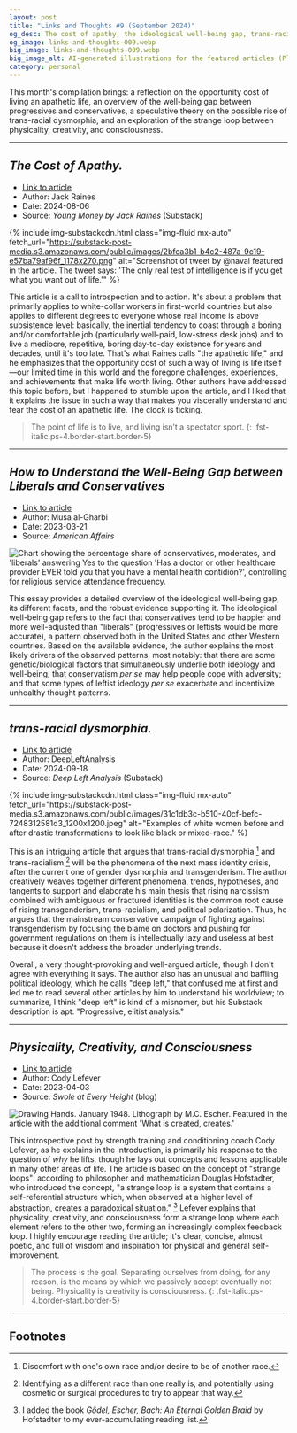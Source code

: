 ```yaml
---
layout: post
title: "Links and Thoughts #9 (September 2024)"
og_desc: The cost of apathy, the ideological well-being gap, trans-racial dysmorphia, and the strange loops of life and lifting.
og_image: links-and-thoughts-009.webp
big_image: links-and-thoughts-009.webp
big_image_alt: AI-generated illustrations for the featured articles (Playground v2.5).
category: personal
---
```


This month's compilation brings: a reflection on the opportunity cost of living an apathetic life, an overview of the well-being gap between progressives and conservatives, a speculative theory on the possible rise of trans-racial dysmorphia, and an exploration of the strange loop between physicality, creativity, and consciousness.

---

## _The Cost of Apathy._

- [Link to article](https://www.youngmoney.co/p/the-cost-of-apathy)
- Author: Jack Raines
- Date: 2024-08-06
- Source: _Young Money by Jack Raines_ (Substack)

{% include img-substackcdn.html class="img-fluid mx-auto" fetch_url="https://substack-post-media.s3.amazonaws.com/public/images/2bfca3b1-b4c2-487a-9c19-e57ba79af96f_1178x270.png" alt="Screenshot of tweet by @naval featured in the article. The tweet says: 'The only real test of intelligence is if you get what you want out of life.'" %}

This article is a call to introspection and to action. It's about a problem that primarily applies to white-collar workers in first-world countries but also applies to different degrees to everyone whose real income is above subsistence level: basically, the inertial tendency to coast through a boring and/or comfortable job (particularly well-paid, low-stress desk jobs) and to live a mediocre, repetitive, boring day-to-day existence for years and decades, until it's too late. That's what Raines calls "the apathetic life," and he emphasizes that the opportunity cost of such a way of living is life itself&mdash;our limited time in this world and the foregone challenges, experiences, and achievements that make life worth living. Other authors have addressed this topic before, but I happened to stumble upon the article, and I liked that it explains the issue in such a way that makes you viscerally understand and fear the cost of an apathetic life. The clock is ticking.

> The point of life is to live, and living isn’t a spectator sport.
{: .fst-italic.ps-4.border-start.border-5}

---

## _How to Understand the Well-Being Gap between Liberals and Conservatives_

- [Link to article](https://americanaffairsjournal.org/2023/03/how-to-understand-the-well-being-gap-between-liberals-and-conservatives/)
- Author: Musa al-Gharbi
- Date: 2023-03-21
- Source: _American Affairs_

<img class="w-100" src="https://americanaffairsjournal.org/wp-content/uploads/2023/03/Gharbi-2.jpg" alt="Chart showing the percentage share of conservatives, moderates, and 'liberals' answering Yes to the question 'Has a doctor or other healthcare provider EVER told you that you have a mental health contidion?', controlling for religious service attendance frequency."/>

This essay provides a detailed overview of the ideological well-being gap, its different facets, and the robust evidence supporting it. The ideological well-being gap refers to the fact that conservatives tend to be happier and more well-adjusted than "liberals" (progressives or leftists would be more accurate), a pattern observed both in the United States and other Western countries. Based on the available evidence, the author explains the most likely drivers of the observed patterns, most notably: that there are some genetic/biological factors that simultaneously underlie both ideology and well-being; that conservatism _per se_ may help people cope with adversity; and that some types of leftist ideology _per se_ exacerbate and incentivize unhealthy thought patterns.

---

## _trans-racial dysmorphia._

- [Link to article](https://deepleft.substack.com/p/trans-racial-dysmorphia)
- Author: DeepLeftAnalysis
- Date: 2024-09-18
- Source: _Deep Left Analysis_ (Substack)

<div class="row mb-2">
  <div class="col-12 col-sm-8 col-md-6 mx-auto">
    {% include img-substackcdn.html class="img-fluid mx-auto" fetch_url="https://substack-post-media.s3.amazonaws.com/public/images/31c1db3c-b510-40cf-befc-7248312581d3_1200x1200.jpeg" alt="Examples of white women before and after drastic transformations to look like black or mixed-race." %}
  </div>
</div>

This is an intriguing article that argues that trans-racial dysmorphia [^fn-1] and trans-racialism [^fn-2] will be the phenomena of the next mass identity crisis, after the current one of gender dysmorphia and transgenderism. The author creatively weaves together different phenomena, trends, hypotheses, and tangents to support and elaborate his main thesis that rising narcissism combined with ambiguous or fractured identities is the common root cause of rising transgenderism, trans-racialism, and political polarization. Thus, he argues that the mainstream conservative campaign of fighting against transgenderism by focusing the blame on doctors and pushing for government regulations on them is intellectually lazy and useless at best because it doesn't address the broader underlying trends.

Overall, a very thought-provoking and well-argued article, though I don't agree with everything it says. The author also has an unusual and baffling political ideology, which he calls "deep left," that confused me at first and led me to read several other articles by him to understand his worldview; to summarize, I think "deep left" is kind of a misnomer, but his Substack description is apt: "Progressive, elitist analysis."

---

## _Physicality, Creativity, and Consciousness_

- [Link to article](https://swoleateveryheight.blogspot.com/2023/04/physicality-creativity-and-consciousness.html)
- Author: Cody Lefever
- Date: 2023-04-03
- Source: _Swole at Every Height_ (blog)

<div class="row mb-2">
  <div class="col-12 col-sm-10 col-md-8 mx-auto">
    <img class="w-100" src="https://blogger.googleusercontent.com/img/b/R29vZ2xl/AVvXsEjiJnVSkzLDNgJuoRypRKMnP9piH7BcNv2VzGRcEM6RHiBMzdV_ue_hULfCWnvFUkxrTKWWettyZjuXuPmqkq6GR8PdcX63FQZ0Xj6EMY1QoTQMbgsusOeZUZ8IbIEbTMqEnHGvaZwAuoSktmnysunghLR44rVff4k664KnYyWjCjyZbLpX7UZyNsWC/w400-h339/drawing%20hands.jpg" alt="Drawing Hands. January 1948. Lithograph by M.C. Escher. Featured in the article with the additional comment 'What is created, creates.'"/>
  </div>
</div>

This introspective post by strength training and conditioning coach Cody Lefever, as he explains in the introduction, is primarily his response to the question of _why_ he lifts, though he lays out concepts and lessons applicable in many other areas of life. The article is based on the concept of "strange loops": according to philosopher and mathematician Douglas Hofstadter, who introduced the concept, "a strange loop is a system that contains a self-referential structure which, when observed at a higher level of abstraction, creates a paradoxical situation." [^fn-3] Lefever explains that physicality, creativity, and consciousness form a strange loop where each element refers to the other two, forming an increasingly complex feedback loop. I highly encourage reading the article; it's clear, concise, almost poetic, and full of wisdom and inspiration for physical and general self-improvement.

> The process is the goal. Separating ourselves from doing, for any reason, is the means by which we passively accept eventually not being. Physicality is creativity is consciousness. 
{: .fst-italic.ps-4.border-start.border-5}

---

## Footnotes

[^fn-1]: Discomfort with one's own race and/or desire to be of another race.
[^fn-2]: Identifying as a different race than one really is, and potentially using cosmetic or surgical procedures to try to appear that way.
[^fn-3]: I added the book _Gödel, Escher, Bach: An Eternal Golden Braid_ by Hofstadter to my ever-accumulating reading list.

